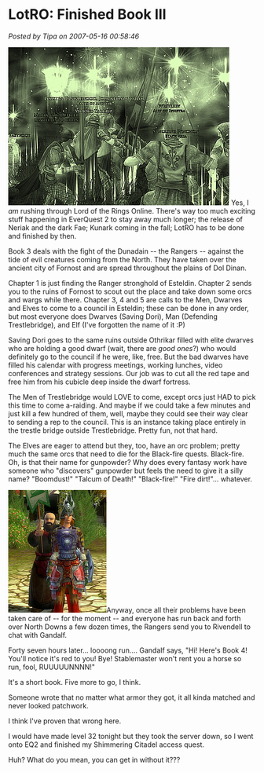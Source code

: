 # LotRO: Finished Book III

*Posted by Tipa on 2007-05-16 00:58:46*

![screenshot00143.jpg](../../../uploads/2007/05/screenshot00143.jpg)
Yes, I *am* rushing through Lord of the Rings Online. There's way too much exciting stuff happening in EverQuest 2 to stay away much longer; the release of Neriak and the dark Fae; Kunark coming in the fall; LotRO has to be done and finished by then.

Book 3 deals with the fight of the Dunadain -- the Rangers -- against the tide of evil creatures coming from the North. They have taken over the ancient city of Fornost and are spread throughout the plains of Dol Dinan.



Chapter 1 is just finding the Ranger stronghold of Esteldin. Chapter 2 sends you to the ruins of Fornost to scout out the place and take down some orcs and wargs while there. Chapter 3, 4 and 5 are calls to the Men, Dwarves and Elves to come to a council in Esteldin; these can be done in any order, but most everyone does Dwarves (Saving Dori), Man (Defending Trestlebridge), and Elf (I've forgotten the name of it :P)

Saving Dori goes to the same ruins outside Othrikar filled with elite dwarves who are holding a good dwarf (wait, there are *good ones*?) who would definitely go to the council if he were, like, free. But the bad dwarves have filled his calendar with progress meetings, working lunches, video conferences and strategy sessions. Our job was to cut all the red tape and free him from his cubicle deep inside the dwarf fortress.

The Men of Trestlebridge would LOVE to come, except orcs just HAD to pick this time to come a-raiding. And maybe if we could take a few minutes and just kill a few hundred of them, well, maybe they could see their way clear to sending a rep to the council. This is an instance taking place entirely in the trestle bridge outside Trestlebridge. Pretty fun, not that hard.

The Elves are eager to attend but they, too, have an orc problem; pretty much the same orcs that need to die for the Black-fire quests. Black-fire. Oh, is that their name for gunpowder? Why does every fantasy work have someone who "discovers" gunpowder but feels the need to give it a silly name? "Boomdust!" "Talcum of Death!" "Black-fire!" "Fire dirt!"... whatever.

![screenshot00139.jpg](../../../uploads/2007/05/screenshot00139.jpg)Anyway, once all their problems have been taken care of -- for the moment -- and everyone has run back and forth over North Downs a few dozen times, the Rangers send you to Rivendell to chat with Gandalf.

Forty seven hours later... loooong run.... Gandalf says, "Hi! Here's Book 4! You'll notice it's red to you! Bye! Stablemaster won't rent you a horse so run, fool, RUUUUUNNNN!"

It's a short book. Five more to go, I think.

Someone wrote that no matter what armor they got, it all kinda matched and never looked patchwork.

I think I've proven that wrong here.

I would have made level 32 tonight but they took the server down, so I went onto EQ2 and finished my Shimmering Citadel access quest.

Huh? What do you mean, you can get in without it???
